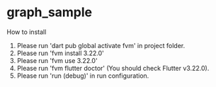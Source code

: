 # graph_sample
 
How to install
1. Please run 'dart pub global activate fvm' in project folder.
2. Please run 'fvm install 3.22.0'
3. Please run 'fvm use 3.22.0'
4. Please run 'fvm flutter doctor' (You should check Flutter v3.22.0).
5. Please run 'run (debug)' in run configuration.
